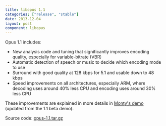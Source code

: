 ```yaml
---
title: libopus 1.1
categories: ["release", "stable"]
date: 2013-12-04
layout: post
component: libopus
---
```


Opus 1.1 includes:

-  New analysis code and tuning that significantly improves encoding quality, especially for variable-bitrate (VBR)
-  Automatic detection of speech or music to decide which encoding mode to use
-  Surround with good quality at 128 kbps for 5.1 and usable down to 48 kbps
-  Speed improvements on all architectures, especially ARM, where decoding uses around 40% less CPU and encoding uses around 30% less CPU

These improvements are explained in more details in [Monty's demo](http://people.xiph.org/~xiphmont/demo/opus/demo3.shtml) (updated from the 1.1 beta demo).

Source code: [opus-1.1.tar.gz](http://downloads.xiph.org/releases/opus/opus-1.1.tar.gz)
